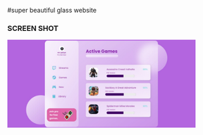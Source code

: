 #super beautiful glass website
### SCREEN SHOT
<img height="200" src="Screenshot 2021-01-25 192822.jpg">
